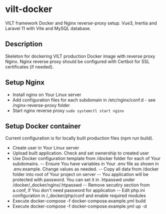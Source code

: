 # vilt-docker
VILT framework Docker and Nginx reverse-proxy setup.
Vue3, Inertia and Laravel 11 with Vite and MySQL database.

## Description
Skeleton for dockering VILT production Docker image with reverse proxy Nginx.
Nginx reverse proxy should be configured with Certbot for SSL certificates (if needed).

## Setup Nginx
- Install nginx on Your Linux server
- Add configuration files for each subdomain in /etc/nginx/conf.d - see /nginx-reverse-proxy folder
- Start nginx reverse proxy `sudo systemctl start nginx`

## Setup Docker container
Current configuration is for locally built production files (npm run build).

- Create user in Your Linux server
- Upload built application. Check and set ownership to created user
- Use Docker configuration template from /docker folder for each of Your subdomains.
-- Ensure You have variables in Your .env file as shown in .env.example. Change values as needed.
-- Copy all data from /docker folder into root of Your project on server
-- You application will be protected with password. You can set it in .htpasswd under /docker/_docker/nginx/.htpasswd
-- Remove secutiry section from a.conf, if You don't need password for application
-- Edit php.ini configuration in /_docker/php/conf and enable required modules
- Execute docker-compose -f docker-compose.example.yml build
- Execute docker-compose -f docker-compose.example.yml up -d




